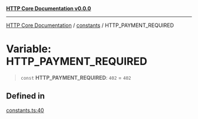 [**HTTP Core Documentation v0.0.0**](../../README.md)

***

[HTTP Core Documentation](../../modules.md) / [constants](../README.md) / HTTP\_PAYMENT\_REQUIRED

# Variable: HTTP\_PAYMENT\_REQUIRED

> `const` **HTTP\_PAYMENT\_REQUIRED**: `402` = `402`

## Defined in

[constants.ts:40](https://github.com/stonemjs/http-core/blob/a162480c16327760396238c341daab61793d5440/src/constants.ts#L40)
